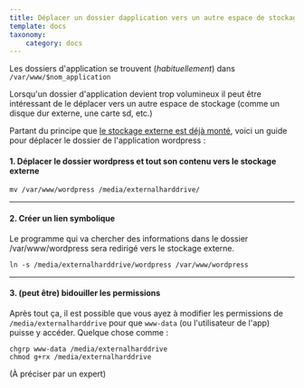 ```yaml
---
title: Déplacer un dossier dapplication vers un autre espace de stockage
template: docs
taxonomy:
    category: docs
---
```


Les dossiers d'application se trouvent (*habituellement*) dans `/var/www/$nom_application`

Lorsqu'un dossier d'application devient trop volumineux il peut être intéressant de le déplacer vers un autre espace de stockage (comme un disque dur externe, une carte sd, etc.)

Partant du principe que [le stockage externe est déjà monté](/external_storage), voici un guide pour déplacer le dossier de l'application wordpress :


#### 1. Déplacer le dossier wordpress et tout son contenu vers le stockage externe

```shell
mv /var/www/wordpress /media/externalharddrive/
```
___

#### 2. Créer un lien symbolique 

Le programme qui va chercher des informations dans le dossier /var/www/wordpress sera redirigé vers le stockage externe.

```shell
ln -s /media/externalharddrive/wordpress /var/www/wordpress
```
___

#### 3. (peut être) bidouiller les permissions

Après tout ça, il est possible que vous ayez à modifier les permissions de `/media/externalharddrive` pour que `www-data` (ou l'utilisateur de l'app) puisse y accéder. Quelque chose comme :
 
```shell
chgrp www-data /media/externalharddrive
chmod g+rx /media/externalharddrive

```

(À préciser par un expert)
